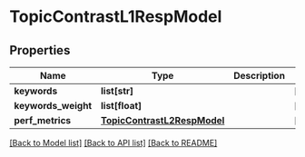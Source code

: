 # TopicContrastL1RespModel

## Properties
Name | Type | Description | Notes
------------ | ------------- | ------------- | -------------
**keywords** | **list[str]** |  | [optional] 
**keywords_weight** | **list[float]** |  | [optional] 
**perf_metrics** | [**TopicContrastL2RespModel**](TopicContrastL2RespModel.md) |  | [optional] 

[[Back to Model list]](../README.md#documentation-for-models) [[Back to API list]](../README.md#documentation-for-api-endpoints) [[Back to README]](../README.md)



